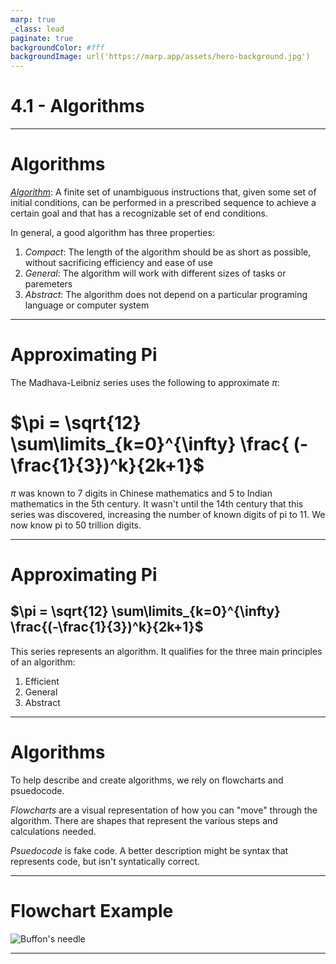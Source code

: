 ```yaml
---
marp: true
_class: lead
paginate: true
backgroundColor: #fff
backgroundImage: url('https://marp.app/assets/hero-background.jpg')
---
```


# 4.1 - Algorithms

---

# Algorithms

*[Algorithm](https://www.wordnik.com/words/algorithm)*:  A finite set of unambiguous instructions that, given some set of initial conditions, can be performed in a prescribed sequence to achieve a certain goal and that has a recognizable set of end conditions.

In general, a good algorithm has three properties:

1. _Compact_: The length of the algorithm should be as short as possible, without sacrificing efficiency and ease of use
2. _General_: The algorithm will work with different sizes of tasks or paremeters
3. _Abstract_: The algorithm does not depend on a particular programing language or computer system

---

# Approximating Pi

The Madhava-Leibniz series uses the following to approximate $\pi$:

# $\pi = \sqrt{12} \sum\limits_{k=0}^{\infty} \frac{ (-\frac{1}{3})^k}{2k+1}$

$\pi$ was known to 7 digits in Chinese mathematics and 5 to Indian mathematics in the 5th century. It wasn't until the 14th century that this series was discovered, increasing the number of known digits of pi to 11. We now know pi to 50 trillion digits.

---

# Approximating Pi

## $\pi = \sqrt{12} \sum\limits_{k=0}^{\infty} \frac{(-\frac{1}{3})^k}{2k+1}$

This series represents an algorithm. It qualifies for the three main principles of an algorithm:

1. Efficient
2. General
3. Abstract

---

# Algorithms

To help describe and create algorithms, we rely on flowcharts and psuedocode.

*Flowcharts* are a visual representation of how you can "move" through the algorithm. There are shapes that represent the various steps and calculations needed.

*Psuedocode* is fake code. A better description might be syntax that represents code, but isn't syntatically correct.

---

# Flowchart Example
![Buffon's needle](https://i.imgur.com/trFjxs4.png)

---